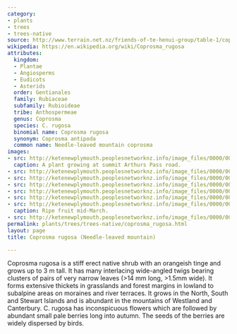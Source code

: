```yaml
---
category:
- plants
- trees
- trees-native
source: http://www.terrain.net.nz/friends-of-te-henui-group/table-1/coprosma-needle-leaved-mountain-coprosma-rugosa.html
wikipedia: https://en.wikipedia.org/wiki/Coprosma_rugosa
attributes:
  kingdom:
  - Plantae
  - Angiosperms
  - Eudicots
  - Asterids
  order: Gentianales
  family: Rubiaceae
  subfamily: Rubioideae
  tribe: Anthospermeae
  genus: Coprosma
  species: C. rugosa
  binomial name: Coprosma rugosa
  synonym: Coprosma antipoda
  common name: Needle-leaved mountain coprosma
images:
- src: http://ketenewplymouth.peoplesnetworknz.info/image_files/0000/0011/4883/Coprosma_rugosa_1.jpg
  caption: A plant growing at summit Arthurs Pass road.
- src: http://ketenewplymouth.peoplesnetworknz.info/image_files/0000/0007/4964/Coprosma_rugosa.JPG
- src: http://ketenewplymouth.peoplesnetworknz.info/image_files/0000/0007/6739/Coprosma_rugosa__Needle-leaved_mountain_copromsa.JPG
- src: http://ketenewplymouth.peoplesnetworknz.info/image_files/0000/0011/4888/Coprosma_rugosa_2l.jpg
- src: http://ketenewplymouth.peoplesnetworknz.info/image_files/0000/0007/6744/Coprosma_rugosa.JPG
- src: http://ketenewplymouth.peoplesnetworknz.info/image_files/0000/0011/4893/leaves_Coprosma_rugosa.jpg
- src: http://ketenewplymouth.peoplesnetworknz.info/image_files/0000/0007/4969/Coprosma_rugosa-001.JPG
  caption: Ripe fruit mid-March.
- src: http://ketenewplymouth.peoplesnetworknz.info/image_files/0000/0007/4974/Coprosma_rugosa-002.JPG
permalink: plants/trees/trees-native/coprosma_rugosa.html
layout: page
title: Coprosma rugosa (Needle-leaved mountain)

---
```

Coprosma rugosa is a stiff erect native shrub with an orangeish tinge and grows up to 3 m tall. It has many interlacing wide-angled twigs bearing clusters of pairs of very narrow leaves (>14 mm long, >1.5mm wide). It forms extensive thickets in grasslands and forest margins in lowland to subalpine areas on moraines and river terraces. It grows in the North, South and Stewart Islands and is abundant in the mountains of Westland and Canterbury. C. rugosa has inconspicuous flowers which are followed by abundant small pale berries long into autumn. The seeds of the berries are widely dispersed by birds.

